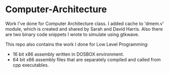# Computer-Architecture
Work I've done for Computer Architecture class.
I added cache to 'dmem.v' module, which is created and shared
by Sarah and David Harris.
Also there are two binary code snippets I wrote to simulate
using gtkwave.

This repo also contains the work I done for Low Level Programming:
- 16 bit x86 assembly written in DOSBOX environment.
- 64 bit x86 assembly files that are separately compiled and called from cpp executables.
